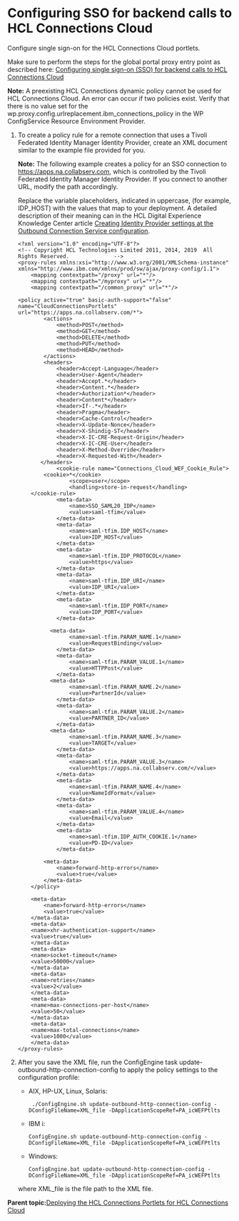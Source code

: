 # Configuring SSO for backend calls to HCL Connections Cloud 

Configure single sign-on for the HCL Connections Cloud portlets.

Make sure to perform the steps for the global portal proxy entry point as described here: [Configuring single sign-on \(SSO\) for backend calls to HCL Connections Cloud](t_connections_portlets_cloud_sso_config.md)

**Note:** A preexisting HCL Connections dynamic policy cannot be used for HCL Connections Cloud. An error can occur if two policies exist. Verify that there is no value set for the wp.proxy.config.urlreplacement.ibm\_connections\_policy in the WP ConfigService Resource Environment Provider.

1.  To create a policy rule for a remote connection that uses a Tivoli Federated Identity Manager Identity Provider, create an XML document similar to the example file provided for you.

    **Note:** The following example creates a policy for an SSO connection to https://apps.na.collabserv.com, which is controlled by the Tivoli Federated Identity Manager Identity Provider. If you connect to another URL, modify the path accordingly.

    Replace the variable placeholders, indicated in uppercase, \(for example, IDP\_HOST\) with the values that map to your deployment. A detailed description of their meaning can in the HCL Digital Experience Knowledge Center article [Creating Identity Provider settings at the Outbound Connection Service configuration](../dev-portlet/outbhttp_auth_est_sso_adfs_idpp_settings.md).

    ```
    <?xml version="1.0" encoding="UTF-8"?>
    <!-- Copyright HCL Technologies Limited 2011, 2014, 2019  All Rights Reserved.              -->
    <proxy-rules xmlns:xsi="http://www.w3.org/2001/XMLSchema-instance" xmlns="http://www.ibm.com/xmlns/prod/sw/ajax/proxy-config/1.1">
        <mapping contextpath="/proxy" url="*"/>
        <mapping contextpath="/myproxy" url="*"/>
        <mapping contextpath="/common_proxy" url="*"/>
          
    <policy active="true" basic-auth-support="false" name="CloudConnectionsPortlets" url="https://apps.na.collabserv.com/*">
            <actions>
                <method>POST</method>
                <method>GET</method>
                <method>DELETE</method>
                <method>PUT</method>
                <method>HEAD</method>
            </actions>
            <headers>
                <header>Accept-Language</header>
                <header>User-Agent</header>
                <header>Accept.*</header>
                <header>Content.*</header>
                <header>Authorization*</header>
                <header>Content*</header>
                <header>If-.*</header>
                <header>Pragma</header>
                <header>Cache-Control</header>
                <header>X-Update-Nonce</header>
                <header>X-Shindig-ST</header>
                <header>X-IC-CRE-Request-Origin</header>
                <header>X-IC-CRE-User</header>
                <header>X-Method-Override</header>
    			<header>X-Requested-With</header>
           </headers>
    			<cookie-rule name="Connections_Cloud_WEF_Cookie_Rule">
        	<cookie>*</cookie>
    				<scope>user</scope>
    	 			<handling>store-in-request</handling>
        </cookie-rule>
                <meta-data>
                    <name>SSO_SAML20_IDP</name>
                    <value>saml-tfim</value>
                </meta-data>
                <meta-data>
                    <name>saml-tfim.IDP_HOST</name>
                    <value>IDP_HOST</value>
                </meta-data>
                <meta-data>
                    <name>saml-tfim.IDP_PROTOCOL</name>
                    <value>https</value>
                </meta-data>
                <meta-data>
                    <name>saml-tfim.IDP_URI</name>
                    <value>IDP_URI</value>
                </meta-data>
                <meta-data>
                    <name>saml-tfim.IDP_PORT</name>
                    <value>IDP_PORT</value>
                </meta-data>
    
      		  <meta-data>
                    <name>saml-tfim.PARAM_NAME.1</name>
                    <value>RequestBinding</value>
                </meta-data>
                <meta-data>
                    <name>saml-tfim.PARAM_VALUE.1</name>
                    <value>HTTPPost</value>
                </meta-data>
    		  <meta-data>
                    <name>saml-tfim.PARAM_NAME.2</name>
                    <value>PartnerId</value>
                </meta-data>
                <meta-data>
                    <name>saml-tfim.PARAM_VALUE.2</name>
                    <value>PARTNER_ID</value>
                </meta-data>
     		  <meta-data>
                    <name>saml-tfim.PARAM_NAME.3</name>
                    <value>TARGET</value>
                </meta-data>
                <meta-data>
                    <name>saml-tfim.PARAM_VALUE.3</name>
                    <value>https://apps.na.collabserv.com/</value>
                </meta-data>
                <meta-data>
                    <name>saml-tfim.PARAM_NAME.4</name>
                    <value>NameIdFormat</value>
                </meta-data>
                <meta-data>
                    <name>saml-tfim.PARAM_VALUE.4</name>
                    <value>Email</value>
                </meta-data>
                <meta-data>
                    <name>saml-tfim.IDP_AUTH_COOKIE.1</name>
                    <value>PD-ID</value>
                </meta-data>
    
            <meta-data>
                <name>forward-http-errors</name>
                <value>true</value>
            </meta-data>
        </policy>
    
        <meta-data>
            <name>forward-http-errors</name>
            <value>true</value>
        </meta-data>
        <meta-data>
    	<name>xhr-authentication-support</name>
    	<value>true</value>
        </meta-data>
        <meta-data>
    	<name>socket-timeout</name>
    	<value>50000</value>
        </meta-data>
        <meta-data>
    	<name>retries</name>
    	<value>2</value>
        </meta-data>
        <meta-data>
    	<name>max-connections-per-host</name>
    	<value>50</value>
        </meta-data>
        <meta-data>
    	<name>max-total-connections</name>
    	<value>1000</value>
        </meta-data>    
    </proxy-rules>
    ```

2.  After you save the XML file, run the ConfigEngine task update-outbound-http-connection-config to apply the policy settings to the configuration profile:

    -   AIX, HP-UX, Linux, Solaris:

        ```
         ./ConfigEngine.sh update-outbound-http-connection-config -DConfigFileName=XML_file -DApplicationScopeRef=PA_icWEFPtlts
        
        ```

    -   IBM i:

        ```
        ConfigEngine.sh update-outbound-http-connection-config -DConfigFileName=XML_file -DApplicationScopeRef=PA_icWEFPtlts
        ```

    -   Windows:

        ```
        ConfigEngine.bat update-outbound-http-connection-config -DConfigFileName=XML_file -DApplicationScopeRef=PA_icWEFPtlts
        ```

    where XML\_file is the file path to the XML file.


**Parent topic:**[Deploying the HCL Connections Portlets for HCL Connections Cloud ](../connect/c_connections_portlets_deploying_portlets_cc.md)

